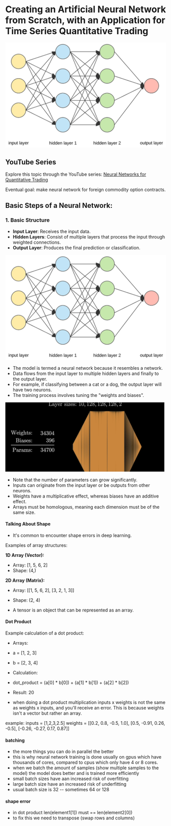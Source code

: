 # Creating an Artificial Neural Network from Scratch, with an Application for Time Series Quantitative Trading

![Neural Network Diagram](images/image-1.png)

## YouTube Series
Explore this topic through the YouTube series: [Neural Networks for Quantitative Trading](https://www.youtube.com/watch?v=Wo5dMEP_BbI&list=PLQVvvaa0QuDcjD5BAw2DxE6OF2tius3V3)

Eventual goal: make neural network for foreign commodity option contracts. 

## Basic Steps of a Neural Network:
### 1. Basic Structure
- **Input Layer**: Receives the input data.
- **Hidden Layers**: Consist of multiple layers that process the input through weighted connections.
- **Output Layer**: Produces the final prediction or classification.

![Neural Network Flow](images/image-1.png)

- The model is termed a neural network because it resembles a network.
- Data flows from the input layer to multiple hidden layers and finally to the output layer.
- For example, if classifying between a cat or a dog, the output layer will have two neurons.
- The training process involves tuning the "weights and biases".

![Neural Network Parameters](images/image.png)

- Note that the number of parameters can grow significantly.
- Inputs can originate from the input layer or be outputs from other neurons.
- Weights have a multiplicative effect, whereas biases have an additive effect.
- Arrays must be homologous, meaning each dimension must be of the same size.

#### Talking About Shape
- It's common to encounter shape errors in deep learning.

Examples of array structures:

**1D Array (Vector):**
- Array: [1, 5, 6, 2]
- Shape: (4,)

**2D Array (Matrix):**
- Array: 
        [[1, 5, 6, 2],
        [3, 2, 1, 3]]

- Shape: (2, 4)

- A tensor is an object that can be represented as an array.

#### Dot Product
Example calculation of a dot product:

- Arrays:
- a = [1, 2, 3]
- b = [2, 3, 4]

- Calculation:
- dot_product = (a[0] * b[0]) + (a[1] * b[1]) + (a[2] * b[2])
- Result: 20

- when doing a dot product multiplication inputs x weights is not the same as weights x inputs, and you'll receive an error. This is because weights isn't a vector but rather an array. 

example:
inputs = [1,2,3,2.5]
weights =  [[0.2, 0.8, -0.5, 1.0],
            [0.5, -0.91, 0.26, -0.5],
            [-0.26, -0.27, 0.17, 0.87]]

#### batching 
- the more things you can do in parallel the better 
- this is why neural network training is done usually on gpus which have thousands of cores, compared to cpus which only have 4 or 8 cores. 
- when we batch the amount of samples (show multiple samples to the model) the model does better and is trained more efficiently
- small batch sizes have aan increased risk of overfitting 
- large batch size have an increased risk of underfitting
- usual batch size is 32 -- sometimes 64 or 128

#### shape error
- in dot product len(element1[1]) must == len(element2[0])
- to fix this we need to transpose (swap rows and columns)